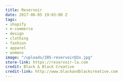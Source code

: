 ```yaml
---
title: Reservoir
date: 2017-06-05 19:03:00 Z
tags:
- shopify
- e-commerce
- design
- clothing
- fashion
- apparel
- womens
image: "/uploads/285-reservoir@2x.jpg"
store-link: https://reservoir-la.com
credit: Black & Black Creative
credit-link: http://www.blackandblackcreative.com
---
```



